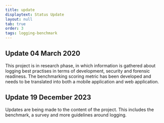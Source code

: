 ```yaml
---
title: update
displaytext: Status Update
layout: null
tab: true
order: 3
tags: logging-benchmark
---
```


## Update 04 March 2020

This project is in research phase, in which information is gathered about logging best practises in terms of
development, security and forensic readiness. The benchmarking scoring metric has been developed and needs to be
translated into both a mobile application and web application.

## Update 19 December 2023
Updates are being made to the content of the project. This includes the benchmark, a survey and more guidelines around logging.

